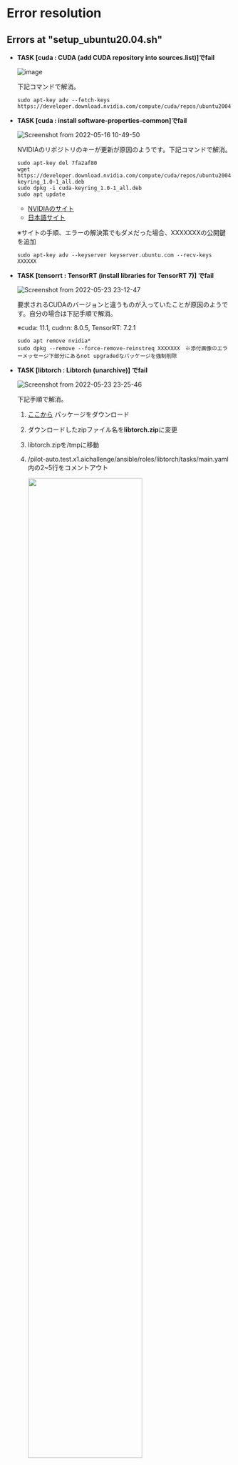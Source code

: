 # Error resolution

## Errors at "setup_ubuntu20.04.sh"

- **TASK [cuda : CUDA (add CUDA repository into sources.list)]でfail**
  
  ![image](https://user-images.githubusercontent.com/45618513/171146891-d3b7c601-cf47-405e-b80a-ac8af2b103a7.png)

  下記コマンドで解消。
  ```
  sudo apt-key adv --fetch-keys https://developer.download.nvidia.com/compute/cuda/repos/ubuntu2004/x86_64/3bf863cc.pub
  ```
  
  

- **TASK [cuda : install software-properties-common]でfail**

  ![Screenshot from 2022-05-16 10-49-50](https://user-images.githubusercontent.com/67366636/169556134-d19a0103-1f23-44c6-b31c-2181e83f56eb.png)

  NVIDIAのリポジトリのキーが更新が原因のようです。下記コマンドで解消。
  ```
  sudo apt-key del 7fa2af80
  wget https://developer.download.nvidia.com/compute/cuda/repos/ubuntu2004/x86_64/cuda-keyring_1.0-1_all.deb
  sudo dpkg -i cuda-keyring_1.0-1_all.deb 
  sudo apt update
  ```
  - [NVIDIAのサイト](https://developer.nvidia.com/blog/updating-the-cuda-linux-gpg-repository-key/)
  - [日本語サイト](https://www.nemotos.net/?p=5178)

  ※サイトの手順、エラーの解決策でもダメだった場合、XXXXXXXの公開鍵を追加
  ```  
  sudo apt-key adv --keyserver keyserver.ubuntu.com --recv-keys XXXXXX 
  ```
  
- **TASK [tensorrt : TensorRT (install libraries for TensorRT 7)] でfail**

  ![Screenshot from 2022-05-23 23-12-47](https://user-images.githubusercontent.com/67366636/169840548-078d9650-a2e5-48ae-b474-89008d1e48d8.png)
  
  要求されるCUDAのバージョンと違うものが入っていたことが原因のようです。自分の場合は下記手順で解消。
  
  ※cuda: 11.1, cudnn: 8.0.5, TensorRT: 7.2.1
  
  ```  
  sudo apt remove nvidia*
  sudo dpkg --remove --force-remove-reinstreq XXXXXXX　※添付画像のエラーメッセージ下部分にあるnot upgradedなパッケージを強制削除
  ```
  
- **TASK [libtorch : Libtorch (unarchive)] でfail**

  ![Screenshot from 2022-05-23 23-25-46](https://user-images.githubusercontent.com/67366636/169854877-9bc3b1fa-46de-42c5-80d1-0ff57a01ab56.png)
  
  下記手順で解消。
  
  1. [ここから](https://drive.google.com/u/0/uc?id=1eNh3F3xCQ4AMJEHtwb1dhshSyzWMjoc8) パッケージをダウンロード
  2. ダウンロードしたzipファイル名を**libtorch.zip**に変更
  3. libtorch.zipを/tmpに移動
  4. /pilot-auto.test.x1.aichallenge/ansible/roles/libtorch/tasks/main.yaml 内の2~5行をコメントアウト
  
      <img src="https://user-images.githubusercontent.com/67366636/169856701-2b06197a-9d92-4987-aeb1-b906f903bb33.png" width="75%">

## Errors at "colcon build"
- **Failed  <<<  tier4_planning_rviz_plugin**

  ![Screenshot from 2022-05-24 08-53-40](https://user-images.githubusercontent.com/67366636/169956833-74c7c729-7284-4806-a43c-47b2fbb67adf.png) 
  
  /pilot-auto.test.x1.aichallenge/src/autoware/universe/common/tier4_planning_rviz_plugin/src/tools/jsk_overlay_utils.hpp 内を下記のように変更
  
  ```  
  #include <QImage>
          ↓下に変更する
  #include <QCursor>
  #include <QImage>
  #include <QVariant>
  ```  
  
## Errors at "PSim / LSim"
- **Error at [rmw_cyclonedds_cpp]**

  ![Screenshot from 2022-05-26 22-40-13](https://user-images.githubusercontent.com/67366636/170617250-f743cbc1-0e9a-4915-84aa-688fdf49a7b1.png)

  1. 使用するDDSの変更
  
  ```  
  export RMW_IMPLEMENTATION=rmw_cyclonedds_cpp
  sudo apt install ros-foxy-rmw-cyclonedds-cpp
  ```  

  2. multicastをlocalhostで行うためのcycloneddsの設定

    ファイルを置く場所はどこでもいいが、今は仮に /opt/autoware/cyclonedds_config.xml に置き、下記内容をコピペする

  ```  
  <?xml version="1.0" encoding="UTF-8" ?>
  <CycloneDDS xmlns="https://cdds.io/config" xmlns:xsi="http://www.w3.org/2001/XMLSchema-instance" xsi:schemaLocation="https://cdds.io/config https://raw.githubusercontent.com/eclipse-cyclonedds/cyclonedds/master/etc/cyclonedds.xsd">
    <Domain id="any">
      <General>
        <NetworkInterfaceAddress>lo</NetworkInterfaceAddress>
      </General>
      <Internal>
        <MinimumSocketReceiveBufferSize>10MB</MinimumSocketReceiveBufferSize>
      </Internal>
    </Domain>
  </CycloneDDS>
  ```


  3. ファイルを作ったら、 ~/.bashrc に以下を追加

  ```
  export CYCLONEDDS_URI=file:///opt/autoware/cyclonedds_config.xml
  ```


  4. maximum receive buffer sizeの変更（再起動時毎回必要）
 
  ```
  sudo sysctl -w net.core.rmem_max=2147483647
  ```
  
  5. localhostをmulticast対応（再起動時毎回必要）
  
  ```
  sudo ifconfig lo multicast
  ```
  
